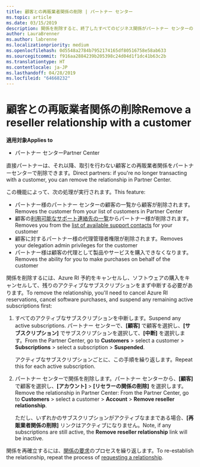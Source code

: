 ```yaml
---
title: 顧客との再販業者関係の削除 | パートナー センター
ms.topic: article
ms.date: 03/15/2019
description: 関係を削除すると、終了したすべてのビジネス関係がパートナー センターのビューから削除されます。
author: LauraBrenner
ms.author: labrenne
ms.localizationpriority: medium
ms.openlocfilehash: 0d5548a2784b7952174165df80516758e58ab633
ms.sourcegitcommit: f916aa2884239b205398c24d04d1f1dc41b63c2b
ms.translationtype: HT
ms.contentlocale: ja-JP
ms.lasthandoff: 04/28/2019
ms.locfileid: "64668232"
---
```

# <a name="remove-a-reseller-relationship-with-a-customer"></a><span data-ttu-id="48c33-103">顧客との再販業者関係の削除</span><span class="sxs-lookup"><span data-stu-id="48c33-103">Remove a reseller relationship with a customer</span></span>

<span data-ttu-id="48c33-104">**適用対象**</span><span class="sxs-lookup"><span data-stu-id="48c33-104">**Applies to**</span></span>

-   <span data-ttu-id="48c33-105">パートナー センター</span><span class="sxs-lookup"><span data-stu-id="48c33-105">Partner Center</span></span>

<span data-ttu-id="48c33-106">直接パートナーは、それ以降、取引を行わない顧客との再販業者関係をパートナーセンターで削除できます。</span><span class="sxs-lookup"><span data-stu-id="48c33-106">Direct partners: if you're no longer transacting with a customer, you can remove the relationship in Partner Center.</span></span> 

<span data-ttu-id="48c33-107">この機能によって、次の処理が実行されます。</span><span class="sxs-lookup"><span data-stu-id="48c33-107">This feature:</span></span>
*  <span data-ttu-id="48c33-108">パートナー様のパートナー センターの顧客の一覧から顧客が削除されます。</span><span class="sxs-lookup"><span data-stu-id="48c33-108">Removes the customer from your list of customers in Partner Center</span></span>
*  <span data-ttu-id="48c33-109">顧客の[利用可能なサポート連絡先の一覧](assign-support-contacts.md)からパートナー様が削除されます。</span><span class="sxs-lookup"><span data-stu-id="48c33-109">Removes you from the [list of available support contacts](assign-support-contacts.md) for your customer</span></span>
*  <span data-ttu-id="48c33-110">顧客に対するパートナー様の代理管理者権限が削除されます。</span><span class="sxs-lookup"><span data-stu-id="48c33-110">Removes your delegation admin privileges for the customer</span></span>
*  <span data-ttu-id="48c33-111">パートナー様は顧客の代理として製品やサービスを購入できなくなります。</span><span class="sxs-lookup"><span data-stu-id="48c33-111">Removes the ability for you to make purchases on behalf of the customer</span></span>

<span data-ttu-id="48c33-112">関係を削除するには、Azure RI 予約をキャンセルし、ソフトウェアの購入をキャンセルして、残りのアクティブなサブスクリプションをまず中断する必要があります。</span><span class="sxs-lookup"><span data-stu-id="48c33-112">To remove the relationship, you'll need to cancel Azure RI reservations, cancel software purchases, and suspend any remaining active subscriptions first:</span></span>
1. <span data-ttu-id="48c33-113">すべてのアクティブなサブスクリプションを中断します。</span><span class="sxs-lookup"><span data-stu-id="48c33-113">Suspend any active subscriptions.</span></span> <span data-ttu-id="48c33-114">パートナー センターで、**[顧客]** で顧客を選択し、**[サブスクリプション]** でサブスクリプションを選択して、**[中断]** を選択します。</span><span class="sxs-lookup"><span data-stu-id="48c33-114">From the Partner Center, go to **Customers** > select a customer > **Subscriptions** > select a subscription > **Suspended**.</span></span> 

   <span data-ttu-id="48c33-115">アクティブなサブスクリプションごとに、この手順を繰り返します。</span><span class="sxs-lookup"><span data-stu-id="48c33-115">Repeat this for each active subscription.</span></span>

2. <span data-ttu-id="48c33-116">パートナー センターで関係を削除します。パートナー センターから、**[顧客]** で顧客を選択し、**[アカウント]** > **[リセラーの関係の削除]** を選択します。</span><span class="sxs-lookup"><span data-stu-id="48c33-116">Remove the relationship in Partner Center: From the Partner Center, go to **Customers** > select a customer > **Account** > **Remove reseller relationship**.</span></span>

   <span data-ttu-id="48c33-117">ただし、いずれかのサブスクリプションがアクティブなままである場合、**[再販業者関係の削除]** リンクはアクティブになりません。</span><span class="sxs-lookup"><span data-stu-id="48c33-117">Note, if any subscriptions are still active, the **Remove reseller relationship** link will be inactive.</span></span> 

<span data-ttu-id="48c33-118">関係を再確立するには、[関係の要求](request-a-relationship-with-a-customer.md)のプロセスを繰り返します。</span><span class="sxs-lookup"><span data-stu-id="48c33-118">To re-establish the relationship, repeat the process of [requesting a relationship](request-a-relationship-with-a-customer.md).</span></span>

